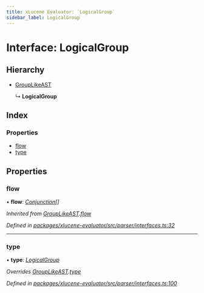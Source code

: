 ```yaml
---
title: xLucene Evaluator: `LogicalGroup`
sidebar_label: LogicalGroup
---
```


# Interface: LogicalGroup

## Hierarchy

* [GroupLikeAST](grouplikeast.md)

  ↳ **LogicalGroup**

## Index

### Properties

* [flow](logicalgroup.md#flow)
* [type](logicalgroup.md#type)

## Properties

###  flow

• **flow**: *[Conjunction](conjunction.md)[]*

*Inherited from [GroupLikeAST](grouplikeast.md).[flow](grouplikeast.md#flow)*

*Defined in [packages/xlucene-evaluator/src/parser/interfaces.ts:32](https://github.com/terascope/teraslice/blob/78714a985/packages/xlucene-evaluator/src/parser/interfaces.ts#L32)*

___

###  type

• **type**: *[LogicalGroup](../enums/asttype.md#logicalgroup)*

*Overrides [GroupLikeAST](grouplikeast.md).[type](grouplikeast.md#type)*

*Defined in [packages/xlucene-evaluator/src/parser/interfaces.ts:100](https://github.com/terascope/teraslice/blob/78714a985/packages/xlucene-evaluator/src/parser/interfaces.ts#L100)*
